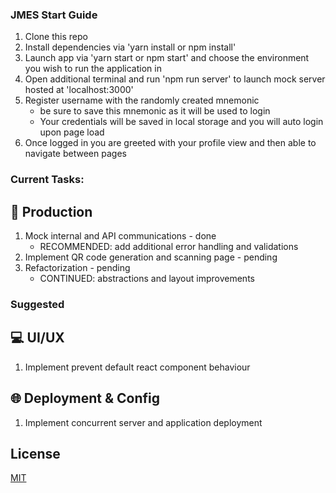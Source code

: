 
### JMES Start Guide

  1. Clone this repo
  2. Install dependencies via 'yarn install or npm install'
  3. Launch app via 'yarn start or npm start' and choose the environment you wish to run the application in
  4. Open additional terminal and run 'npm run server' to launch mock server hosted at 'localhost:3000'
  5. Register username with the randomly created mnemonic 
      - be sure to save this mnemonic as it will be used to login
      - Your credentials will be saved in local storage and you will auto login upon page load
  6. Once logged in you are greeted with your profile view and then able to navigate between pages

### Current Tasks:
## 🧱 Production
  1. Mock internal and API communications - done 
      - RECOMMENDED: add additional error handling and validations
  2. Implement QR code generation and scanning page - pending
  3. Refactorization - pending
      - CONTINUED: abstractions and layout improvements
### Suggested
## 💻 UI/UX
  1. Implement prevent default react component behaviour
## 🌐 Deployment & Config
  1. Implement concurrent server and application deployment
## License

[MIT](https://choosealicense.com/licenses/mit/)